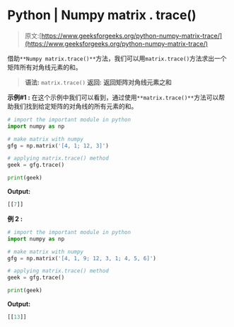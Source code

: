 # Python | Numpy matrix . trace()

> 原文:[https://www.geeksforgeeks.org/python-numpy-matrix-trace/](https://www.geeksforgeeks.org/python-numpy-matrix-trace/)

借助`**Numpy matrix.trace()**`方法，我们可以用`matrix.trace()`方法求出一个矩阵所有对角线元素的和。

> **语法:** `matrix.trace()`
> **返回:** **返回矩阵对角线元素之和**

**示例#1 :**
在这个示例中我们可以看到，通过使用`**matrix.trace()**`方法可以帮助我们找到给定矩阵的对角线的所有元素的和。

```py
# import the important module in python
import numpy as np

# make matrix with numpy
gfg = np.matrix('[4, 1; 12, 3]')

# applying matrix.trace() method
geek = gfg.trace()

print(geek)
```

**Output:**

```py
[[7]]

```

**例 2 :**

```py
# import the important module in python
import numpy as np

# make matrix with numpy
gfg = np.matrix('[4, 1, 9; 12, 3, 1; 4, 5, 6]')

# applying matrix.trace() method
geek = gfg.trace()

print(geek)
```

**Output:**

```py
[[13]]

```